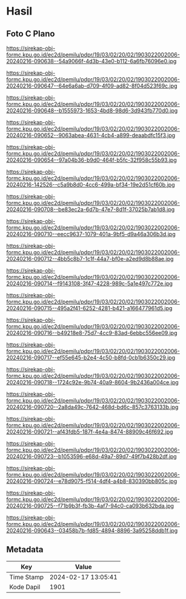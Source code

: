 # Hasil

## Foto C Plano

https://sirekap-obj-formc.kpu.go.id/ec2d/pemilu/pdpr/19/03/02/20/02/1903022002006-20240216-090638--54a9066f-4d3b-43e0-b112-6a6fb76096e0.jpg

https://sirekap-obj-formc.kpu.go.id/ec2d/pemilu/pdpr/19/03/02/20/02/1903022002006-20240216-090647--64e6a6ab-d709-4f09-ad82-8f04d523f69c.jpg

https://sirekap-obj-formc.kpu.go.id/ec2d/pemilu/pdpr/19/03/02/20/02/1903022002006-20240216-090648--b1555973-1653-4bd8-98d6-3d943fb770d0.jpg

https://sirekap-obj-formc.kpu.go.id/ec2d/pemilu/pdpr/19/03/02/20/02/1903022002006-20240216-090652--9063abea-4631-4cb4-a899-deaabdfc15f3.jpg

https://sirekap-obj-formc.kpu.go.id/ec2d/pemilu/pdpr/19/03/02/20/02/1903022002006-20240216-090654--97a04b36-b9d0-464f-b5fc-32f958c55b93.jpg

https://sirekap-obj-formc.kpu.go.id/ec2d/pemilu/pdpr/19/03/02/20/02/1903022002006-20240216-142526--c5a9b8d0-4cc6-499a-bf34-19e2d51cf60b.jpg

https://sirekap-obj-formc.kpu.go.id/ec2d/pemilu/pdpr/19/03/02/20/02/1903022002006-20240216-090708--be83ec2a-6d7b-47e7-8d1f-37025b7ab1d8.jpg

https://sirekap-obj-formc.kpu.go.id/ec2d/pemilu/pdpr/19/03/02/20/02/1903022002006-20240216-090710--eecc9637-1079-401a-9bf5-d9a46a306b3d.jpg

https://sirekap-obj-formc.kpu.go.id/ec2d/pemilu/pdpr/19/03/02/20/02/1903022002006-20240216-090712--4bb5c8b7-1c1f-44a7-bf0e-a2ed9d8b88ae.jpg

https://sirekap-obj-formc.kpu.go.id/ec2d/pemilu/pdpr/19/03/02/20/02/1903022002006-20240216-090714--f9143108-3f47-4228-989c-5a1e497c772e.jpg

https://sirekap-obj-formc.kpu.go.id/ec2d/pemilu/pdpr/19/03/02/20/02/1903022002006-20240216-090715--495a2f41-6252-4281-b421-a166477961d5.jpg

https://sirekap-obj-formc.kpu.go.id/ec2d/pemilu/pdpr/19/03/02/20/02/1903022002006-20240216-090716--b49218e8-75d7-4cc9-83ad-6ebbc556ee09.jpg

https://sirekap-obj-formc.kpu.go.id/ec2d/pemilu/pdpr/19/03/02/20/02/1903022002006-20240216-090717--ef55e645-b2e4-4c50-b8fd-0cb1b6350c29.jpg

https://sirekap-obj-formc.kpu.go.id/ec2d/pemilu/pdpr/19/03/02/20/02/1903022002006-20240216-090718--1724c92e-9b74-40a9-8604-9b2436a004ce.jpg

https://sirekap-obj-formc.kpu.go.id/ec2d/pemilu/pdpr/19/03/02/20/02/1903022002006-20240216-090720--2a8da49c-7642-468d-bd6c-857c3763133b.jpg

https://sirekap-obj-formc.kpu.go.id/ec2d/pemilu/pdpr/19/03/02/20/02/1903022002006-20240216-090721--af43fdb5-187f-4e4a-8474-88909c46f692.jpg

https://sirekap-obj-formc.kpu.go.id/ec2d/pemilu/pdpr/19/03/02/20/02/1903022002006-20240216-090723--b1053596-e68d-49a7-89d7-49f7b428b2df.jpg

https://sirekap-obj-formc.kpu.go.id/ec2d/pemilu/pdpr/19/03/02/20/02/1903022002006-20240216-090724--e78d9075-f514-4df4-a4b8-830390bb805c.jpg

https://sirekap-obj-formc.kpu.go.id/ec2d/pemilu/pdpr/19/03/02/20/02/1903022002006-20240216-090725--f71b9b3f-fb3b-4af7-94c0-ca093b632bda.jpg

https://sirekap-obj-formc.kpu.go.id/ec2d/pemilu/pdpr/19/03/02/20/02/1903022002006-20240216-090643--03458b7b-fd85-4894-8896-3a95258ddb1f.jpg


## Metadata

| Key        | Value               |
| ---------- | ------------------- |
| Time Stamp | 2024-02-17 13:05:41 |
| Kode Dapil | 1901                |



